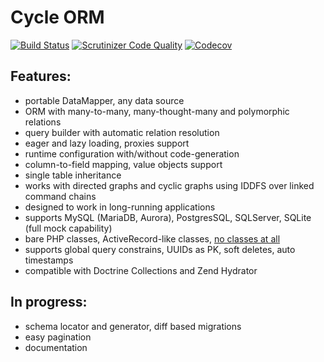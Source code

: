 # Cycle ORM
[![Build Status](https://travis-ci.org/spiral/cycle.svg?branch=master)](https://travis-ci.org/spiral/cycle)
[![Scrutinizer Code Quality](https://scrutinizer-ci.com/g/spiral/cycle/badges/quality-score.png?b=master)](https://scrutinizer-ci.com/g/spiral/cycle/?branch=master)
[![Codecov](https://codecov.io/gh/spiral/cycle/graph/badge.svg)](https://codecov.io/gh/spiral/cycle)

Features:
---------
- portable DataMapper, any data source
- ORM with many-to-many, many-thought-many and polymorphic relations
- query builder with automatic relation resolution
- eager and lazy loading, proxies support
- runtime configuration with/without code-generation
- column-to-field mapping, value objects support
- single table inheritance
- works with directed graphs and cyclic graphs using IDDFS over linked command chains
- designed to work in long-running applications
- supports MySQL (MariaDB, Aurora), PostgresSQL, SQLServer, SQLite (full mock capability)
- bare PHP classes, ActiveRecord-like classes, [no classes at all](tests/Cycle/Classless)
- supports global query constrains, UUIDs as PK, soft deletes, auto timestamps
- compatible with Doctrine Collections and Zend Hydrator

In progress:
---------
- schema locator and generator, diff based migrations
- easy pagination
- documentation
